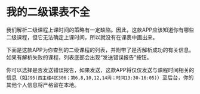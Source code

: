 # 我的二级课表不全

我们解析二级课程上课时间的策略有一定缺陷。因此，这款APP应该知道你有哪些二级课程，但它无法确定上课时间，所以就没有在课表中画出来。

下面是这款APP为你查到的二级课程的列表，并附带了是否解析成功的有关信息。如果有解析失败的课程，列表底部会出现“发送错误报告”按钮。

你可以选择是否发送错误报告，如果发送，这款APP将仅仅发送与课程时间相关的信息（如`J95(西主楼4区306；第6,8,10,12,14周；时间13:30-16:05)`）至后台，你的其他个人信息将严格留在本地。
